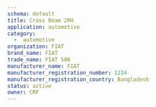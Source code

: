 ```yaml
---
schema: default
title: Cross Beam 2RH
application: automotive
category:
  -  automotive
organization: FIAT
brand_name: FIAT
trade_name: FIAT 500
manufacturer_name: FIAT
manufacturer_registration_number: 1234
manufacturer_registration_country: Bangladesh
status: active
owner: CRF
---
```

